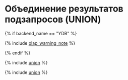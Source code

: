 # Объединение результатов подзапросов (UNION)

{% if backend_name == "YDB" %}

{% include [olap_warning_note](../../../../_includes/not_allow_for_olap_note.md) %}

{% endif %}

{% include [union](../_includes/select/union.md) %}

{% include [union](../_includes/select/union_all.md) %}